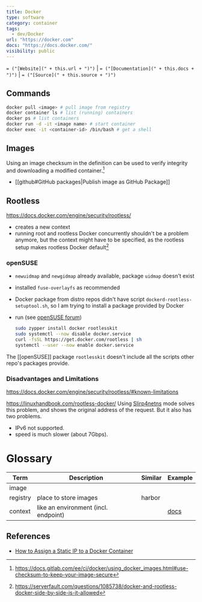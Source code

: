 ```yaml
---
title: Docker
type: software
category: container
tags:
  - dev/Docker
url: "https://docker.com"
docs: "https://docs.docker.com/"
visibility: public
---
```

`= ("[Website](" + this.url + ")")` | `= ("[Documentation](" + this.docs + ")")` | `= ("[Source](" + this.source + ")")`

## Commands

```bash
docker pull <image> # pull image from registry
docker container ls # list (running) containers
docker ps # list containers
docker run -d -it <image name> # start container
docker exec -it <container-id> /bin/bash # get a shell
```


## Images

Using an image checksum in the definition can be used to verify integrity and downloading a modified container.[^1]

[^1]: <https://docs.gitlab.com/ee/ci/docker/using_docker_images.html#use-checksum-to-keep-your-image-secure>

- [[github#GitHub packages|Publish image as GitHub Package]]


## Rootless

<https://docs.docker.com/engine/security/rootless/>

- creates a new context
- running root and rootless Docker concurrently shouldn't be a problem anymore, but the context might have to be specified, as the rootless setup makes rootless Docker default[^2]

[^2]: https://serverfault.com/questions/1085738/docker-and-rootless-docker-side-by-side-is-it-allowed


### openSUSE

- `newuidmap` and `newgidmap` already available, package `uidmap` doesn't exist
- installed `fuse-overlayfs` as recommended
- Docker package from distro repos didn't have script `dockerd-rootless-setuptool.sh`, so I am trying to install a package provided by Docker
- run (see [openSUSE forum](https://forums.opensuse.org/t/how-can-i-request-the-official-repository-provides-tools-for-rootless-docker/164199))

  ```bash
  sudo zypper install docker rootlesskit
  sudo systemctl --now disable docker.service
  curl -fsSL https://get.docker.com/rootless | sh
  systemctl --user --now enable docker.service
  ```

The [[openSUSE]] package `rootlesskit` doesn't include all the scripts other repo's packages provide.


### Disadvantages and Limitations

<https://docs.docker.com/engine/security/rootless/#known-limitations>

<https://linuxhandbook.com/rootless-docker/>
Using [Slirp4netns](https://github.com/rootless-containers/slirp4netns?ref=linuxhandbook.com) mode solves this problem, and shows the original address of the request. But it also has two problems.

- IPv6 not supported.
- speed is much slower (about 7Gbps).


# Glossary

Term | Description | Similar | Example
-|-|-|-
image |
registry | place to store images | harbor
context | like an environment (incl. endpoint) | | [docs](https://docs.docker.com/engine/context/working-with-contexts/)


## References

- [How to Assign a Static IP to a Docker Container](https://www.howtogeek.com/devops/how-to-assign-a-static-ip-to-a-docker-container/)
